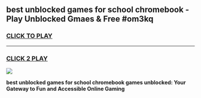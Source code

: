 
## best unblocked games for school chromebook - Play Unblocked Gmaes & Free #om3kq
<h3>
<a href="https://news.freeplayer.one?title=best_unblocked_games_for_school_chromebook&ref=24F">CLICK TO PLAY</a></h3>
<hr>

<h3>
<a href="https://news.freeplayer.one?title=best_unblocked_games_for_school_chromebook&ref=24F">CLICK 2 PLAY</a>
  
</h3>

<a href="https://news.freeplayer.one?title=best_unblocked_games_for_school_chromebook&ref=24F/"><img src="https://clearcache.store/games.png"></a>


**best unblocked games for school chromebook games unblocked: Your Gateway to Fun and Accessible Online Gaming**
